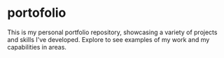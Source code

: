 # portofolio
This is my personal portfolio repository, showcasing a variety of projects and skills I've developed. Explore to see examples of my work and my capabilities in areas.
